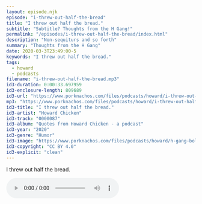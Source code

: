 ```yaml
---
layout: episode.njk
episode: "i-threw-out-half-the-bread"
title: "I threw out half the bread."
subtitle: "Subtitle? Thoughts from the H Gang!"
permalink: "/episodes/i-threw-out-half-the-bread/index.html"
description: "Non-sequiturs and so forth"
summary: "Thoughts from the H Gang"
date: 2020-03-3T23:49:00-5
keywords: "I threw out half the bread."
tags:
  - howard
  - podcasts
filename: "i-threw-out-half-the-bread.mp3"
id3-duration: 0:00:33.697959
id3-enclosure-length: 809689
id3-url: "https://www.porknachos.com/files/podcasts/howard/i-threw-out-half-the-bread.mp3"
mp3: "https://www.porknachos.com/files/podcasts/howard/i-threw-out-half-the-bread.mp3"
id3-title: "I threw out half the bread."
id3-artist: "Howard Chicken"
id3-track: "0000087"
id3-album: "Quotes from Howard Chicken - a podcast"
id3-year: "2020"
id3-genre: "Humor"
id3-image: "https://www.porknachos.com/files/podcasts/howard/h-gang-bold.jpg"
id3-copyright: "CC BY 4.0"
id3-explicit: "clean"
---
```

I threw out half the bread.

<audio controls>
  <source src="https://www.porknachos.com/files/podcasts/howard/i-threw-out-half-the-bread.mp3">
</audio>

